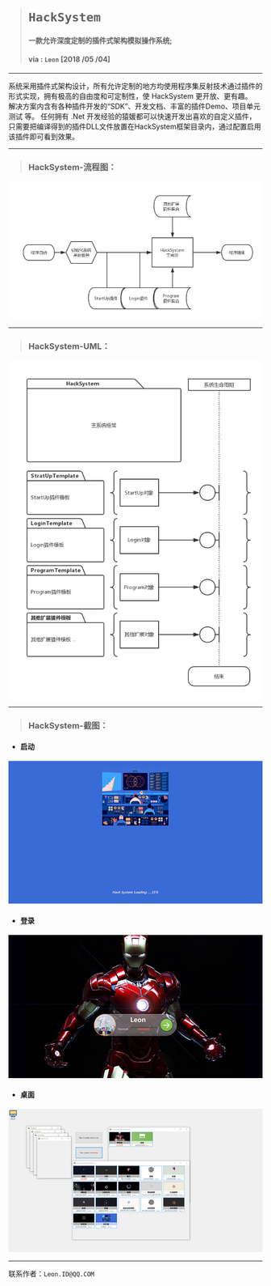 > # ` HackSystem `
> #### 一款允许深度定制的插件式架构模拟操作系统;
> #### via : ` Leon ` [2018 /05 /04]

***
系统采用插件式架构设计，所有允许定制的地方均使用程序集反射技术通过插件的形式实现，拥有极高的自由度和可定制性，使 HackSystem 更开放、更有趣。  
解决方案内含有各种插件开发的“SDK”、开发文档、丰富的插件Demo、项目单元测试 等。
任何拥有 .Net 开发经验的猿媛都可以快速开发出喜欢的自定义插件，只需要把编译得到的插件DLL文件放置在HackSystem框架目录内，通过配置启用该插件即可看到效果。

***
> ### HackSystem-流程图：
![image](./README/HackSystem-流程图.png)

***
> ### HackSystem-UML：
![image](./README/HackSystem-UML.png)

***
> ### HackSystem-截图：

* #### 启动
![image](./README/StartUp.jpg)

* #### 登录
![image](./README/Login.jpg)

* #### 桌面
![image](./README/Desktop.jpg)

***
联系作者：` Leon.ID@QQ.COM `